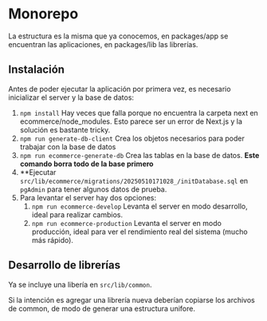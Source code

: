 # Monorepo

La estructura es la misma que ya conocemos, en packages/app se encuentran las
aplicaciones, en packages/lib las librerías.

## Instalación

Antes de poder ejecutar la aplicación por primera vez, es necesario inicializar
el server y la base de datos:

1. `npm install` Hay veces que falla porque no encuentra la carpeta next en
   ecommerce/node_modules. Esto parece ser un error de Next.js y la solución es
   bastante tricky.
2. `npm run generate-db-client` Crea los objetos necesarios para poder trabajar
   con la base de datos
3. `npm run ecommerce-generate-db` Crea las tablas en la base de datos. **Este
   comando borra todo de la base primero**
4. **Ejecutar `src/lib/ecommerce/migrations/20250510171028_/initDatabase.sql` en
   `pgAdmin` para tener algunos datos de prueba.
5. Para levantar el server hay dos opciones:
   1. `npm run ecommerce-develop` Levanta el server en modo desarrollo, ideal
      para realizar cambios.
   2. `npm run ecommerce-production` Levanta el server en modo producción, ideal
      para ver el rendimiento real del sistema (mucho más rápido).

## Desarrollo de librerías

Ya se incluye una libería en `src/lib/common`.

Si la intención es agregar una librería nueva deberían copiarse los archivos de
common, de modo de generar una estructura unifore.
